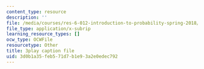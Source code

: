 ```yaml
---
content_type: resource
description: ''
file: /media/courses/res-6-012-introduction-to-probability-spring-2018/3d0b1a35feb571d7b1e93a2e0edec792_HTs6Zhc2S1M.srt
file_type: application/x-subrip
learning_resource_types: []
ocw_type: OCWFile
resourcetype: Other
title: 3play caption file
uid: 3d0b1a35-feb5-71d7-b1e9-3a2e0edec792
---
```

